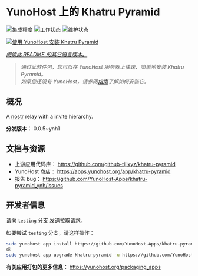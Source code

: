 <!--
注意：此 README 由 <https://github.com/YunoHost/apps/tree/master/tools/readme_generator> 自动生成
请勿手动编辑。
-->

# YunoHost 上的 Khatru Pyramid

[![集成程度](https://dash.yunohost.org/integration/khatru-pyramid.svg)](https://ci-apps.yunohost.org/ci/apps/khatru-pyramid/) ![工作状态](https://ci-apps.yunohost.org/ci/badges/khatru-pyramid.status.svg) ![维护状态](https://ci-apps.yunohost.org/ci/badges/khatru-pyramid.maintain.svg)

[![使用 YunoHost 安装 Khatru Pyramid](https://install-app.yunohost.org/install-with-yunohost.svg)](https://install-app.yunohost.org/?app=khatru-pyramid)

*[阅读此 README 的其它语言版本。](./ALL_README.md)*

> *通过此软件包，您可以在 YunoHost 服务器上快速、简单地安装 Khatru Pyramid。*  
> *如果您还没有 YunoHost，请参阅[指南](https://yunohost.org/install)了解如何安装它。*

## 概况

A [nostr](https://github.com/nostr-protocol/nostr) relay with a invite hierarchy.



**分发版本：** 0.0.5~ynh1
## 文档与资源

- 上游应用代码库： <https://github.com/github-tijlxyz/khatru-pyramid>
- YunoHost 商店： <https://apps.yunohost.org/app/khatru-pyramid>
- 报告 bug： <https://github.com/YunoHost-Apps/khatru-pyramid_ynh/issues>

## 开发者信息

请向 [`testing` 分支](https://github.com/YunoHost-Apps/khatru-pyramid_ynh/tree/testing) 发送拉取请求。

如要尝试 `testing` 分支，请这样操作：

```bash
sudo yunohost app install https://github.com/YunoHost-Apps/khatru-pyramid_ynh/tree/testing --debug
或
sudo yunohost app upgrade khatru-pyramid -u https://github.com/YunoHost-Apps/khatru-pyramid_ynh/tree/testing --debug
```

**有关应用打包的更多信息：** <https://yunohost.org/packaging_apps>
